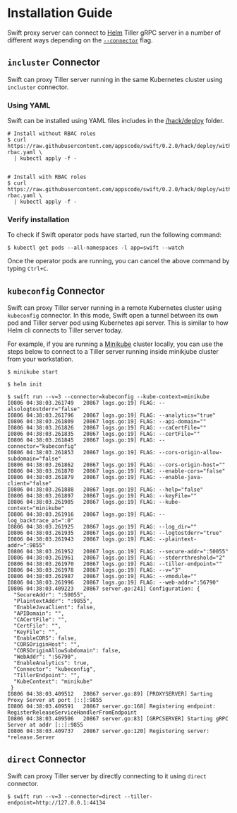# Installation Guide

Swift proxy server can connect to [Helm](https://github.com/kubernetes/helm) Tiller gRPC server in a number of different ways depending on the [`--connector`](/docs/reference/swift_run.md) flag.


## `incluster` Connector
Swift can proxy Tiller server running in the same Kubernetes cluster using `incluster` connector.

### Using YAML
Swift can be installed using YAML files includes in the [/hack/deploy](/hack/deploy) folder.

```console
# Install without RBAC roles
$ curl https://raw.githubusercontent.com/appscode/swift/0.2.0/hack/deploy/without-rbac.yaml \
  | kubectl apply -f -


# Install with RBAC roles
$ curl https://raw.githubusercontent.com/appscode/swift/0.2.0/hack/deploy/with-rbac.yaml \
  | kubectl apply -f -
```

### Verify installation
To check if Swift operator pods have started, run the following command:
```console
$ kubectl get pods --all-namespaces -l app=swift --watch
```

Once the operator pods are running, you can cancel the above command by typing `Ctrl+C`.


## `kubeconfig` Connector
Swift can proxy Tiller server running in a remote Kubernetes cluster using `kubeconfig` connector. In this mode, Swift open a tunnel between its own pod and Tiller server pod using Kubernetes api server. This is similar to how Helm cli connects to Tiller server today.

For example, if you are running a [Minikube](https://github.com/kubernetes/minikube) cluster locally, you can use the steps below to connect to a Tiller server running inside minikjube cluster from your workstation.

```console
$ minikube start

$ helm init

$ swift run --v=3 --connector=kubeconfig --kube-context=minikube
I0806 04:38:03.261749   20867 logs.go:19] FLAG: --alsologtostderr="false"
I0806 04:38:03.261796   20867 logs.go:19] FLAG: --analytics="true"
I0806 04:38:03.261809   20867 logs.go:19] FLAG: --api-domain=""
I0806 04:38:03.261826   20867 logs.go:19] FLAG: --caCertFile=""
I0806 04:38:03.261835   20867 logs.go:19] FLAG: --certFile=""
I0806 04:38:03.261845   20867 logs.go:19] FLAG: --connector="kubeconfig"
I0806 04:38:03.261853   20867 logs.go:19] FLAG: --cors-origin-allow-subdomain="false"
I0806 04:38:03.261862   20867 logs.go:19] FLAG: --cors-origin-host=""
I0806 04:38:03.261870   20867 logs.go:19] FLAG: --enable-cors="false"
I0806 04:38:03.261879   20867 logs.go:19] FLAG: --enable-java-client="false"
I0806 04:38:03.261888   20867 logs.go:19] FLAG: --help="false"
I0806 04:38:03.261897   20867 logs.go:19] FLAG: --keyFile=""
I0806 04:38:03.261905   20867 logs.go:19] FLAG: --kube-context="minikube"
I0806 04:38:03.261916   20867 logs.go:19] FLAG: --log_backtrace_at=":0"
I0806 04:38:03.261925   20867 logs.go:19] FLAG: --log_dir=""
I0806 04:38:03.261935   20867 logs.go:19] FLAG: --logtostderr="true"
I0806 04:38:03.261943   20867 logs.go:19] FLAG: --plaintext-addr=":9855"
I0806 04:38:03.261952   20867 logs.go:19] FLAG: --secure-addr=":50055"
I0806 04:38:03.261961   20867 logs.go:19] FLAG: --stderrthreshold="2"
I0806 04:38:03.261970   20867 logs.go:19] FLAG: --tiller-endpoint=""
I0806 04:38:03.261978   20867 logs.go:19] FLAG: --v="3"
I0806 04:38:03.261987   20867 logs.go:19] FLAG: --vmodule=""
I0806 04:38:03.261996   20867 logs.go:19] FLAG: --web-addr=":56790"
I0806 04:38:03.409223   20867 server.go:241] Configuration: {
  "SecureAddr": ":50055",
  "PlaintextAddr": ":9855",
  "EnableJavaClient": false,
  "APIDomain": "",
  "CACertFile": "",
  "CertFile": "",
  "KeyFile": "",
  "EnableCORS": false,
  "CORSOriginHost": "",
  "CORSOriginAllowSubdomain": false,
  "WebAddr": ":56790",
  "EnableAnalytics": true,
  "Connector": "kubeconfig",
  "TillerEndpoint": "",
  "KubeContext": "minikube"
 }
I0806 04:38:03.409512   20867 server.go:89] [PROXYSERVER] Sarting Proxy Server at port [::]:9855
I0806 04:38:03.409591   20867 server.go:168] Registering endpoint: RegisterReleaseServiceHandlerFromEndpoint
I0806 04:38:03.409506   20867 server.go:83] [GRPCSERVER] Starting gRPC Server at addr [::]:9855
I0806 04:38:03.409737   20867 server.go:120] Registering server: *release.Server
```

## `direct` Connector
Swift can proxy Tiller server by directly connecting to it using `direct` connector.
```console
$ swift run --v=3 --connector=direct --tiller-endpoint=http://127.0.0.1:44134
```

